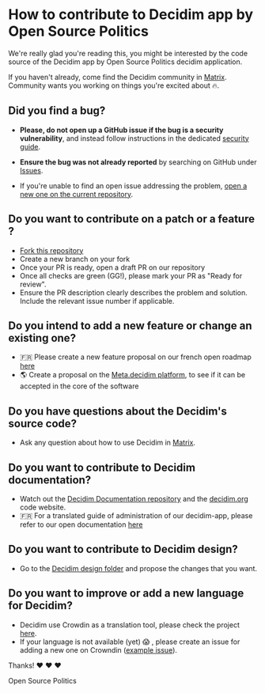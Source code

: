   # How to contribute to Decidim app by Open Source Politics

We're really glad you're reading this, you might be interested by the code source of the Decidim app by Open Source Politics decidim application.

If you haven't already, come find the Decidim community in [Matrix](https://app.element.io/#/room/#decidim:matrix.org). Community wants you working on things you're excited about 🔥.

## Did you find a bug?

* **Please, do not open up a GitHub issue if the bug is a security vulnerability**, and instead follow instructions in the dedicated [security guide](./SECURITY.md).

* **Ensure the bug was not already reported** by searching on GitHub under [Issues](https://github.com/OpenSourcePolitics/decidim-app/issues).

* If you're unable to find an open issue addressing the problem, [open a new one on the current repository](https://github.com/OpenSourcePolitics/decidim-app).

## Do you want to contribute on a patch or a feature ?
* [Fork this repository](https://github.com/OpenSourcePolitics/decidim-app/fork) 
* Create a new branch on your fork
* Once your PR is ready, open a draft PR on our repository
* Once all checks are green (GG!), please mark your PR as "Ready for review".
* Ensure the PR description clearly describes the problem and solution. Include the relevant issue number if applicable.

## Do you intend to add a new feature or change an existing one?
*  🇫🇷 Please create a new feature proposal on our french open roadmap [here](https://club.decidim.opensourcepolitics.eu/assemblies/feuille-de-route/f/232/)
* 🌎 Create a proposal on the [Meta.decidim platform](https://meta.decidim.org/processes/roadmap/f/122/), to see if it can be accepted in the core of the software

## Do you have questions about the Decidim's source code?

* Ask any question about how to use Decidim in [Matrix](https://app.element.io/#/room/#decidim:matrix.org).

## Do you want to contribute to Decidim documentation?

* Watch out the [Decidim Documentation repository](https://github.com/decidim/docs.decidim.org) and the [decidim.org](https://github.com/decidim/decidim.org) code website.
*  🇫🇷 For a translated guide of administration of our decidim-app, please refer to our open documentation [here](https://docs-decidim.opensourcepolitics.eu/) 

## Do you want to contribute to Decidim design?

* Go to the [Decidim design folder](https://github.com/decidim/decidim/tree/master/decidim_app-design) and propose the changes that you want.

## Do you want to improve or add a new language for Decidim?
* Decidim use Crowdin as a translation tool, please check the project [here](https://crowdin.com/translate/decidim).
* If your language is not available (yet) 😱 , please create an issue for adding a new one on Crowndin ([example issue](https://github.com/decidim/decidim/issues/2073)).

Thanks!  ❤️ ❤️ ❤️

Open Source Politics
